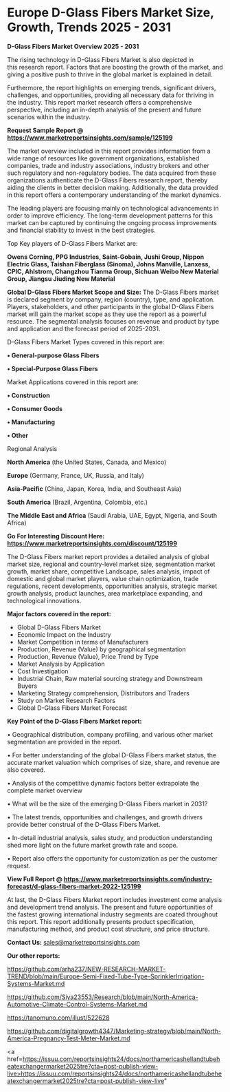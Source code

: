 # Europe D-Glass Fibers Market Size, Growth, Trends 2025 - 2031

<Strong> D-Glass Fibers Market Overview 2025 - 2031</strong>

The rising technology in D-Glass Fibers Market is also depicted in this research report. Factors that are boosting the growth of the market, and giving a positive push to thrive in the global market is explained in detail.

Furthermore, the report highlights on emerging trends, significant drivers, challenges, and opportunities, providing all necessary data for thriving in the industry. This report market research offers a comprehensive perspective, including an in-depth analysis of the present and future scenarios within the industry.

<strong>Request Sample Report @ <a href=https://www.marketreportsinsights.com/sample/125199>https://www.marketreportsinsights.com/sample/125199</a></strong>

The market overview included in this report provides information from a wide range of resources like government organizations, established companies, trade and industry associations, industry brokers and other such regulatory and non-regulatory bodies. The data acquired from these organizations authenticate the D-Glass Fibers research report, thereby aiding the clients in better decision making. Additionally, the data provided in this report offers a contemporary understanding of the market dynamics.

The leading players are focusing mainly on technological advancements in order to improve efficiency. The long-term development patterns for this market can be captured by continuing the ongoing process improvements and financial stability to invest in the best strategies.

Top Key players of D-Glass Fibers Market are:

<strong>Owens Corning, PPG Industries, Saint-Gobain, Jushi Group, Nippon Electric Glass, Taishan Fiberglass (Sinoma), Johns Manville, Lanxess, CPIC, Ahlstrom, Changzhou Tianma Group, Sichuan Weibo New Material Group, Jiangsu Jiuding New Material</strong>

<strong><b>Global D-Glass Fibers Market Scope and Size:</b></strong>
The D-Glass Fibers market is declared segment by company, region (country), type, and application. Players, stakeholders, and other participants in the global D-Glass Fibers market will gain the market scope as they use the report as a powerful resource. The segmental analysis focuses on revenue and product by type and application and the forecast period of 2025-2031.

D-Glass Fibers Market Types covered in this report are:

<strong>• General-purpose Glass Fibers

• Special-Purpose Glass Fibers</strong>

Market Applications covered in this report are:

<strong>• Construction

• Consumer Goods

• Manufacturing

• Other</strong> 

Regional Analysis

<strong>North America</strong> (the United States, Canada, and Mexico)

<strong>Europe</strong> (Germany, France, UK, Russia, and Italy)

<strong>Asia-Pacific</strong> (China, Japan, Korea, India, and Southeast Asia)

<strong>South America</strong> (Brazil, Argentina, Colombia, etc.)

<strong>The Middle East and Africa</strong> (Saudi Arabia, UAE, Egypt, Nigeria, and South Africa)

<strong>Go For Interesting Discount Here: <a href=https://www.marketreportsinsights.com/discount/125199>https://www.marketreportsinsights.com/discount/125199</a></strong>

The D-Glass Fibers market report provides a detailed analysis of global market size, regional and country-level market size, segmentation market growth, market share, competitive Landscape, sales analysis, impact of domestic and global market players, value chain optimization, trade regulations, recent developments, opportunities analysis, strategic market growth analysis, product launches, area marketplace expanding, and technological innovations.

<strong><b>Major factors covered in the report:</b></strong>
<ul>
  <li>Global D-Glass Fibers Market </li>
  <li>Economic Impact on the Industry</li>
  <li>Market Competition in terms of Manufacturers</li>
  <li>Production, Revenue (Value) by geographical segmentation</li>
  <li>Production, Revenue (Value), Price Trend by Type</li>
  <li>Market Analysis by Application</li>
  <li>Cost Investigation</li>
  <li>Industrial Chain, Raw material sourcing strategy and Downstream Buyers</li>
  <li>Marketing Strategy comprehension, Distributors and Traders</li>
  <li>Study on Market Research Factors</li>
  <li>Global D-Glass Fibers Market Forecast</li>
</ul>

<strong><b>Key Point of the D-Glass Fibers Market report:</b></strong>

• Geographical distribution, company profiling, and various other market segmentation are provided in the report.

• For better understanding of the global D-Glass Fibers market status, the accurate market valuation which comprises of size, share, and revenue are also covered.

• Analysis of the competitive dynamic factors better extrapolate the complete market overview

• What will be the size of the emerging D-Glass Fibers market in 2031?

• The latest trends, opportunities and challenges, and growth drivers provide better construal of the D-Glass Fibers Market.

• In-detail industrial analysis, sales study, and production understanding shed more light on the future market growth rate and scope.

• Report also offers the opportunity for customization as per the customer request.

<strong><b>View Full Report @ <a href=https://www.marketreportsinsights.com/industry-forecast/d-glass-fibers-market-2022-125199>https://www.marketreportsinsights.com/industry-forecast/d-glass-fibers-market-2022-125199</a></b></strong>


At last, the D-Glass Fibers Market report includes investment come analysis and development trend analysis. The present and future opportunities of the fastest growing international industry segments are coated throughout this report. This report additionally presents product specification, manufacturing method, and product cost structure, and price structure.

<strong>Contact Us:</strong>
sales@marketreportsinsights.com

<strong>Our other reports:</strong>

<a href=https://github.com/arha237/NEW-RESEARCH-MARKET-TREND/blob/main/Europe-Semi-Fixed-Tube-Type-SprinklerIrrigation-Systems-Market.md>https://github.com/arha237/NEW-RESEARCH-MARKET-TREND/blob/main/Europe-Semi-Fixed-Tube-Type-SprinklerIrrigation-Systems-Market.md</a>

<a href=https://github.com/Siya23553/Research/blob/main/North-America-Automotive-Climate-Control-Systems-Market.md>https://github.com/Siya23553/Research/blob/main/North-America-Automotive-Climate-Control-Systems-Market.md</a>

<a href=https://tanomuno.com/illust/522628>https://tanomuno.com/illust/522628</a>

<a href=https://github.com/digitalgrowth4347/Marketing-strategy/blob/main/North-America-Pregnancy-Test-Meter-Market.md>https://github.com/digitalgrowth4347/Marketing-strategy/blob/main/North-America-Pregnancy-Test-Meter-Market.md</a>

<a href=https://issuu.com/reportsinsights24/docs/northamericashellandtubeheatexchangermarket2025tre?cta=post-publish-view-live>https://issuu.com/reportsinsights24/docs/northamericashellandtubeheatexchangermarket2025tre?cta=post-publish-view-live</a>"
